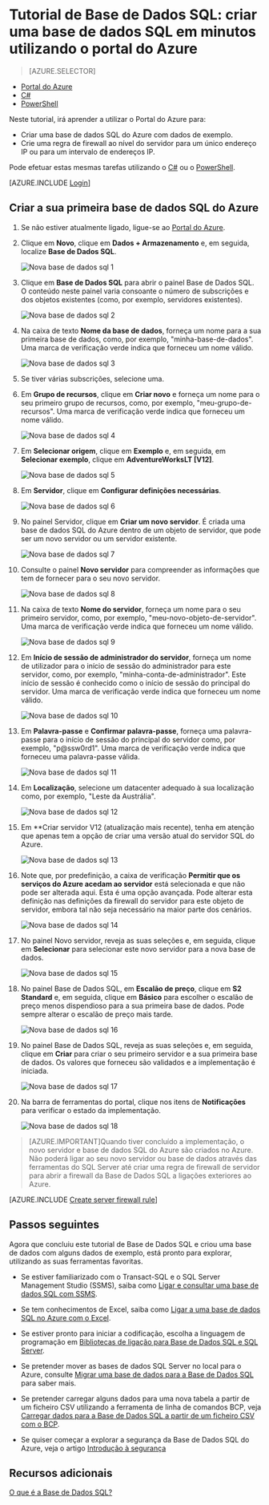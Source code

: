 <properties
    pageTitle="Tutorial de Base de Dados SQL: criar uma base de dados SQL | Microsoft Azure"
    description="Saiba como configurar um servidor lógico de Base de dados SQL, uma regra de firewall do servidor, uma base de dados SQL e dados de exemplo. Além disso, saiba como ligar-se com ferramentas de cliente, configurar utilizadores e como configurar uma regra de firewall de base de dados."
    keywords="tutorial de base de dados sql, criar uma base de dados sql"
    services="sql-database"
    documentationCenter=""
    authors="CarlRabeler"
    manager="jhubbard"
    editor=""/>


<tags
    ms.service="sql-database"
    ms.workload="data-management"
    ms.tgt_pltfrm="na"
    ms.devlang="na"
    ms.topic="hero-article"
    ms.date="09/07/2016"
    ms.author="carlrab"/>


# Tutorial de Base de Dados SQL: criar uma base de dados SQL em minutos utilizando o portal do Azure

> [AZURE.SELECTOR]
- [Portal do Azure](sql-database-get-started.md)
- [C#](sql-database-get-started-csharp.md)
- [PowerShell](sql-database-get-started-powershell.md)

Neste tutorial, irá aprender a utilizar o Portal do Azure para:

- Criar uma base de dados SQL do Azure com dados de exemplo.
- Crie uma regra de firewall ao nível do servidor para um único endereço IP ou para um intervalo de endereços IP.

Pode efetuar estas mesmas tarefas utilizando o [C#](sql-database-get-started-csharp.md) ou o [PowerShell](sql-database-get-started-powershell.md).

[AZURE.INCLUDE [Login](../../includes/azure-getting-started-portal-login.md)]

<a name="create-logical-server-bk"></a>

## Criar a sua primeira base de dados SQL do Azure 

1. Se não estiver atualmente ligado, ligue-se ao [Portal do Azure](http://portal.azure.com).
2. Clique em **Novo**, clique em **Dados + Armazenamento** e, em seguida, localize **Base de Dados SQL**.

    ![Nova base de dados sql 1](./media/sql-database-get-started/sql-database-new-database-1.png)

3. Clique em **Base de Dados SQL** para abrir o painel Base de Dados SQL. O conteúdo neste painel varia consoante o número de subscrições e dos objetos existentes (como, por exemplo, servidores existentes).

    ![Nova base de dados sql 2](./media/sql-database-get-started/sql-database-new-database-2.png)

4. Na caixa de texto **Nome da base de dados**, forneça um nome para a sua primeira base de dados, como, por exemplo, "minha-base-de-dados". Uma marca de verificação verde indica que forneceu um nome válido.

    ![Nova base de dados sql 3](./media/sql-database-get-started/sql-database-new-database-3.png)

5. Se tiver várias subscrições, selecione uma.
6. Em **Grupo de recursos**, clique em **Criar novo** e forneça um nome para o seu primeiro grupo de recursos, como, por exemplo, "meu-grupo-de-recursos". Uma marca de verificação verde indica que forneceu um nome válido.

    ![Nova base de dados sql 4](./media/sql-database-get-started/sql-database-new-database-4.png)

7. Em **Selecionar origem**, clique em **Exemplo** e, em seguida, em **Selecionar exemplo**, clique em **AdventureWorksLT [V12]**.

    ![Nova base de dados sql 5](./media/sql-database-get-started/sql-database-new-database-5.png)

8. Em **Servidor**, clique em **Configurar definições necessárias**.

    ![Nova base de dados sql 6](./media/sql-database-get-started/sql-database-new-database-6.png)

9. No painel Servidor, clique em **Criar um novo servidor**. É criada uma base de dados SQL do Azure dentro de um objeto de servidor, que pode ser um novo servidor ou um servidor existente.

    ![Nova base de dados sql 7](./media/sql-database-get-started/sql-database-new-database-7.png)

10. Consulte o painel **Novo servidor** para compreender as informações que tem de fornecer para o seu novo servidor.

    ![Nova base de dados sql 8](./media/sql-database-get-started/sql-database-new-database-8.png)

11. Na caixa de texto **Nome do servidor**, forneça um nome para o seu primeiro servidor, como, por exemplo, "meu-novo-objeto-de-servidor". Uma marca de verificação verde indica que forneceu um nome válido.

    ![Nova base de dados sql 9](./media/sql-database-get-started/sql-database-new-database-9.png)
 
12. Em **Início de sessão de administrador do servidor**, forneça um nome de utilizador para o início de sessão do administrador para este servidor, como, por exemplo, "minha-conta-de-administrador". Este início de sessão é conhecido como o início de sessão do principal do servidor. Uma marca de verificação verde indica que forneceu um nome válido.

    ![Nova base de dados sql 10](./media/sql-database-get-started/sql-database-new-database-10.png)

13. Em **Palavra-passe** e **Confirmar palavra-passe**, forneça uma palavra-passe para o início de sessão do principal do servidor como, por exemplo, "p@ssw0rd1". Uma marca de verificação verde indica que forneceu uma palavra-passe válida.

    ![Nova base de dados sql 11](./media/sql-database-get-started/sql-database-new-database-11.png)
 
14. Em **Localização**, selecione um datacenter adequado à sua localização como, por exemplo, "Leste da Austrália".

    ![Nova base de dados sql 12](./media/sql-database-get-started/sql-database-new-database-12.png)

15. Em **Criar servidor V12 (atualização mais recente), tenha em atenção que apenas tem a opção de criar uma versão atual do servidor SQL do Azure.

    ![Nova base de dados sql 13](./media/sql-database-get-started/sql-database-new-database-13.png)

16. Note que, por predefinição, a caixa de verificação **Permitir que os serviços do Azure acedam ao servidor** está selecionada e que não pode ser alterada aqui. Esta é uma opção avançada. Pode alterar esta definição nas definições da firewall do servidor para este objeto de servidor, embora tal não seja necessário na maior parte dos cenários.

    ![Nova base de dados sql 14](./media/sql-database-get-started/sql-database-new-database-14.png)

17. No painel Novo servidor, reveja as suas seleções e, em seguida, clique em **Selecionar** para selecionar este novo servidor para a nova base de dados.

    ![Nova base de dados sql 15](./media/sql-database-get-started/sql-database-new-database-15.png)

18. No painel Base de Dados SQL, em **Escalão de preço**, clique em **S2 Standard** e, em seguida, clique em **Básico** para escolher o escalão de preço menos dispendioso para a sua primeira base de dados. Pode sempre alterar o escalão de preço mais tarde.

    ![Nova base de dados sql 16](./media/sql-database-get-started/sql-database-new-database-16.png)

19. No painel Base de Dados SQL, reveja as suas seleções e, em seguida, clique em **Criar** para criar o seu primeiro servidor e a sua primeira base de dados. Os valores que forneceu são validados e a implementação é iniciada.

    ![Nova base de dados sql 17](./media/sql-database-get-started/sql-database-new-database-17.png)

20. Na barra de ferramentas do portal, clique nos itens de **Notificações** para verificar o estado da implementação.

    ![Nova base de dados sql 18](./media/sql-database-get-started/sql-database-new-database-18.png)

>[AZURE.IMPORTANT]Quando tiver concluído a implementação, o novo servidor e base de dados SQL do Azure são criados no Azure. Não poderá ligar ao seu novo servidor ou base de dados através das ferramentas do SQL Server até criar uma regra de firewall de servidor para abrir a firewall da Base de Dados SQL a ligações exteriores ao Azure.

[AZURE.INCLUDE [Create server firewall rule](../../includes/sql-database-create-new-server-firewall-portal.md)]

## Passos seguintes
Agora que concluiu este tutorial de Base de Dados SQL e criou uma base de dados com alguns dados de exemplo, está pronto para explorar, utilizando as suas ferramentas favoritas.

- Se estiver familiarizado com o Transact-SQL e o SQL Server Management Studio (SSMS), saiba como [Ligar e consultar uma base de dados SQL com SSMS](sql-database-connect-query-ssms.md).

- Se tem conhecimentos de Excel, saiba como [Ligar a uma base de dados SQL no Azure com o Excel](sql-database-connect-excel.md).

- Se estiver pronto para iniciar a codificação, escolha a linguagem de programação em [Bibliotecas de ligação para Base de Dados SQL e SQL Server](sql-database-libraries.md).

- Se pretender mover as bases de dados SQL Server no local para o Azure, consulte [Migrar uma base de dados para a Base de Dados SQL](sql-database-cloud-migrate.md) para saber mais.

- Se pretender carregar alguns dados para uma nova tabela a partir de um ficheiro CSV utilizando a ferramenta de linha de comandos BCP, veja [Carregar dados para a Base de Dados SQL a partir de um ficheiro CSV com o BCP](sql-database-load-from-csv-with-bcp.md).

- Se quiser começar a explorar a segurança da Base de Dados SQL do Azure, veja o artigo [Introdução à segurança](sql-database-get-started-security.md)


## Recursos adicionais

[O que é a Base de Dados SQL?](sql-database-technical-overview.md)



<!--HONumber=sep14_HO2-->


